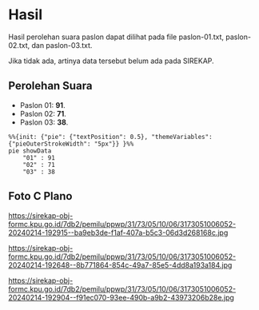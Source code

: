 # Hasil

Hasil perolehan suara paslon dapat dilihat pada file paslon-01.txt, paslon-02.txt, dan paslon-03.txt.

Jika tidak ada, artinya data tersebut belum ada pada SIREKAP.

## Perolehan Suara

 * Paslon 01: **91**.
 * Paslon 02: **71**.
 * Paslon 03: **38**.

```mermaid
%%{init: {"pie": {"textPosition": 0.5}, "themeVariables": {"pieOuterStrokeWidth": "5px"}} }%%
pie showData
    "01" : 91
    "02" : 71
    "03" : 38
```
## Foto C Plano

https://sirekap-obj-formc.kpu.go.id/7db2/pemilu/ppwp/31/73/05/10/06/3173051006052-20240214-192915--ba9eb3de-f1af-407a-b5c3-06d3d268168c.jpg

https://sirekap-obj-formc.kpu.go.id/7db2/pemilu/ppwp/31/73/05/10/06/3173051006052-20240214-192648--8b771864-854c-49a7-85e5-4dd8a193a184.jpg

https://sirekap-obj-formc.kpu.go.id/7db2/pemilu/ppwp/31/73/05/10/06/3173051006052-20240214-192904--f91ec070-93ee-490b-a9b2-43973206b28e.jpg
